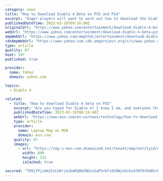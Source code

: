 ```yaml
---
category: news
title: "How to Download Diablo 4 Beta on PS5 and PS4"
excerpt: "Eager players will want to work out how to download the Diablo 4 beta on PS5 and PS4 ahead of the early access beta and open beta. Thankfully, it’s not too difficult, but it’s easy to get stuck."
publishedDateTime: 2023-03-16T09:16:00Z
originalUrl: "https://www.yahoo.com/entertainment/download-diablo-4-beta-ps5-160559052.html"
webUrl: "https://www.yahoo.com/entertainment/download-diablo-4-beta-ps5-160559052.html"
ampWebUrl: "https://www.yahoo.com/amphtml/entertainment/download-diablo-4-beta-ps5-160559052.html"
cdnAmpWebUrl: "https://www-yahoo-com.cdn.ampproject.org/c/s/www.yahoo.com/amphtml/entertainment/download-diablo-4-beta-ps5-160559052.html"
type: article
quality: 87
heat: 107
published: true

provider:
  name: Yahoo
  domain: yahoo.com

topics:
  - Diablo 4

related:
  - title: "How to download Diablo 4 beta on PS5"
    excerpt: "Are you hyped for Diablo 4? I know I am, and everyone that has already pre-ordered it will be able to get their hands on it Friday, March 17.Even if you don't plan on pre-ordering it, you'll still be ..."
    publishedDateTime: 2023-03-16T08:16:48Z
    webUrl: "https://www.msn.com/en-us/news/technology/how-to-download-diablo-4-beta-on-ps5/ar-AA18IGLK"
    type: article
    provider:
      name: Laptop Mag on MSN
      domain: msn.com
    quality: 87
    images:
      - url: "https://img-s-msn-com.akamaized.net/tenant/amp/entityid/AA18IGLH.img?h=315&w=600&m=6&q=60&o=t&l=f&f=jpg&x=353&y=179"
        width: 600
        height: 315
        isCached: true

secured: "T09jYPjzdm2InLbDrjmJbmMqMeINDzxSaPS+bfz02DWjnOzGu47Bf9YXm8hrBTSfkEiZqRWr3pPpJi7OWRpf8+cP3R/FNXSf3q1YWz/dAW/uNX8jcIIL1oRUbeljFVIc9w8pWHi0ewqqKLytE8H22VCD4lbNc6qKDbLyWyGZjDkMmP3kCTaQVZKSRnY3E7jNdp5wpNMXM04Lj6N6o0po/jYhpfmjBjbh3XJPX/n0+vobhN4ATSlFNS3gHK5bhOdaJky26Daxhg4D7mh6v6P7H+0xNWz2b7eoWnDVW2aV8AS/L9eQIkxYVdGzkY+zLCV/hPChUwZud12Yt0tGMf2cQHyWgnNqhJeOhn8Ldd8IUBg=;Xe+s9rCmSRxrcNt3gMi01Q=="
---
```


